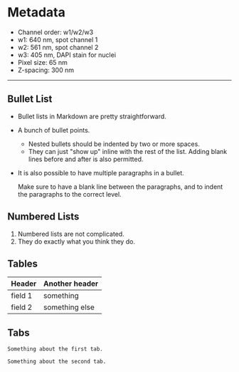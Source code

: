 # Metadata
* Channel order: w1/w2/w3
* w1: 640 nm, spot channel 1
* w2: 561 nm, spot channel 2
* w3: 405 nm, DAPI stain for nuclei
* Pixel size: 65 nm
* Z-spacing: 300 nm

---

## Bullet List
- Bullet lists in Markdown are pretty straightforward.
- A bunch of bullet points.
  - Nested bullets should be indented by two or more spaces.
  - They can just "show up" inline with the rest of the list. Adding blank lines
    before and after is also permitted.
- It is also possible to have multiple paragraphs in a bullet.

  Make sure to have a blank line between the paragraphs, and to indent the
  paragraphs to the correct level.


## Numbered Lists
1. Numbered lists are not complicated.
2. They do exactly what you think they do.


## Tables
| Header  | Another header |
|---------|----------------|
| field 1 | something      |
| field 2 | something else |


## Tabs
```{tab} First
Something about the first tab.
```

```{tab} Second
Something about the second tab.
```
